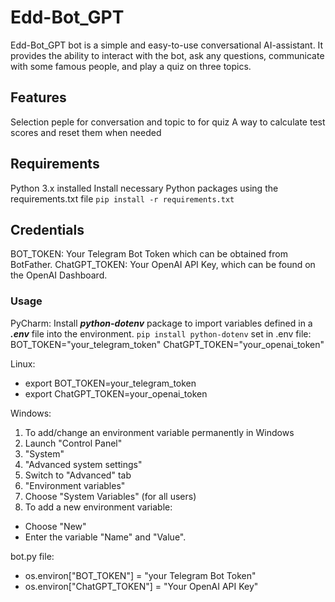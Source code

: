 # Edd-Bot_GPT
Edd-Bot_GPT bot is a simple and easy-to-use conversational AI-assistant. 
It provides the ability to interact with the bot, ask any questions, communicate with some famous people, 
and play a quiz on three topics.

## Features
Selection peple for conversation and topic to for quiz
A way to calculate test scores and reset them when needed

## Requirements
Python 3.x installed
Install necessary Python packages using the requirements.txt file
`pip install -r requirements.txt`

## Credentials
BOT_TOKEN: Your Telegram Bot Token which can be obtained from BotFather.
ChatGPT_TOKEN: Your OpenAI API Key, which can be found on the OpenAI Dashboard.


### Usage
PyCharm:
Install _**python-dotenv**_ package to import variables defined in a _**.env**_ file into the environment. 
`pip install python-dotenv`
set in .env file:
BOT_TOKEN="your_telegram_token"
ChatGPT_TOKEN="your_openai_token"

Linux:
* export BOT_TOKEN=your_telegram_token
* export ChatGPT_TOKEN=your_openai_token

Windows:
1. To add/change an environment variable permanently in Windows
2. Launch "Control Panel"
3. "System"
4. "Advanced system settings"
5. Switch to "Advanced" tab
6. "Environment variables"
7. Choose "System Variables" (for all users)
8. To add a new environment variable:
* Choose "New"
* Enter the variable "Name" and "Value".


bot.py file:
* os.environ["BOT_TOKEN"] = "your Telegram Bot Token"
* os.environ["ChatGPT_TOKEN"] = "Your OpenAI API Key"